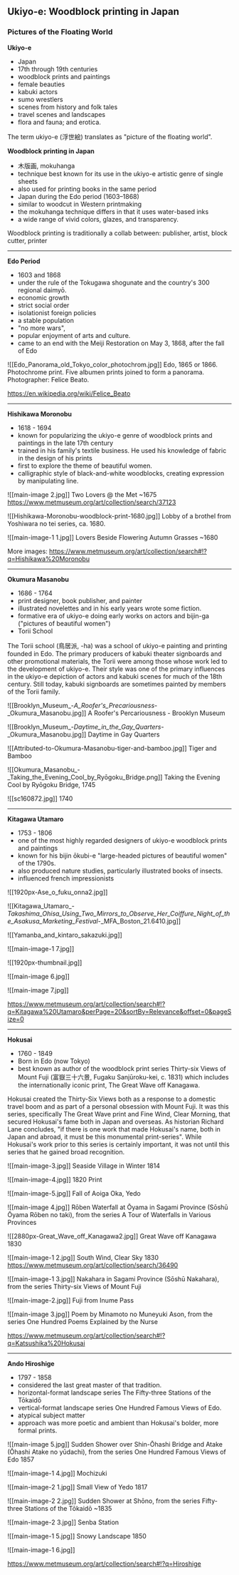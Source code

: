 ## Ukiyo-e: Woodblock printing in Japan

### Pictures of the Floating World

**Ukiyo-e**

- Japan
- 17th through 19th centuries
- woodblock prints and paintings
- female beauties
- kabuki actors
- sumo wrestlers
- scenes from history and folk tales
- travel scenes and landscapes
- flora and fauna; and erotica. 
 
The term ukiyo-e (浮世絵) translates as "picture of the floating world".

**Woodblock printing in Japan** 

- 木版画, mokuhanga
- technique best known for its use in the ukiyo-e artistic genre of single sheets
- also used for printing books in the same period
- Japan during the Edo period (1603–1868)
- similar to woodcut in Western printmaking
- the mokuhanga technique differs in that it uses water-based inks
- a wide range of vivid colors, glazes, and transparency.

Woodblock printing is traditionally a collab between:
publisher, artist, block cutter, printer

<hr>

**Edo Period**

- 1603 and 1868
- under the rule of the Tokugawa shogunate and the country's 300 regional daimyō.
- economic growth
- strict social order
- isolationist foreign policies
- a stable population
- "no more wars",
- popular enjoyment of arts and culture. 
- came to an end with the Meiji Restoration on May 3, 1868, after the fall of Edo

![[Edo_Panorama_old_Tokyo_color_photochrom.jpg]]
Edo, 1865 or 1866. Photochrome print. Five albumen prints joined to form a panorama. Photographer: Felice Beato.

https://en.wikipedia.org/wiki/Felice_Beato

<hr>

**Hishikawa Moronobu**

- 1618 - 1694
- known for popularizing the ukiyo-e genre of woodblock prints and paintings in the late 17th century
- trained in his family's textile business. He used his knowledge of fabric in the design of his prints
- first to explore the theme of beautiful women. 
- calligraphic style of black-and-white woodblocks, creating expression by manipulating line.

![[main-image 2.jpg]]
Two Lovers @ the Met ~1675
https://www.metmuseum.org/art/collection/search/37123

![[Hishikawa-Moronobu-woodblock-print-1680.jpg]]
Lobby of a brothel from Yoshiwara no tei series, ca. 1680.

![[main-image-1 1.jpg]]
Lovers Beside Flowering Autumn Grasses ~1680

More images: 
https://www.metmuseum.org/art/collection/search#!?q=Hishikawa%20Moronobu

<hr>

**Okumura Masanobu**

- 1686 - 1764
- print designer, book publisher, and painter
- illustrated novelettes and in his early years wrote some fiction.
- formative era of ukiyo-e doing early works on actors and bijin-ga ("pictures of beautiful women")
- Torii School

The Torii school (鳥居派, -ha) was a school of ukiyo-e painting and printing founded in Edo. The primary producers of kabuki theater signboards and other promotional materials, the Torii were among those whose work led to the development of ukiyo-e. Their style was one of the primary influences in the ukiyo-e depiction of actors and kabuki scenes for much of the 18th century. Still today, kabuki signboards are sometimes painted by members of the Torii family.

![[Brooklyn_Museum_-_A_Roofer's_Precariousness_-_Okumura_Masanobu.jpg]]
A Roofer's Percariousness - Brooklyn Museum

![[Brooklyn_Museum_-_Daytime_in_the_Gay_Quarters_-_Okumura_Masanobu.jpg]]
Daytime in Gay Quarters

![[Attributed-to-Okumura-Masanobu-tiger-and-bamboo.jpg]]
Tiger and Bamboo

![[Okumura_Masanobu_-_Taking_the_Evening_Cool_by_Ryōgoku_Bridge.png]]
Taking the Evening Cool by Ryōgoku Bridge, 1745

![[sc160872.jpg]]
1740

<hr>

**Kitagawa Utamaro**

- 1753 - 1806
- one of the most highly regarded designers of ukiyo-e woodblock prints and paintings
- known for his bijin ōkubi-e "large-headed pictures of beautiful women" of the 1790s.
- also produced nature studies, particularly illustrated books of insects.
- influenced french impressionists

![[1920px-Ase_o_fuku_onna2.jpg]]

![[Kitagawa_Utamaro_-_Takashima_Ohisa_Using_Two_Mirrors_to_Observe_Her_Coiffure_Night_of_the_Asakusa_Marketing_Festival_-_MFA_Boston_21.6410.jpg]]

![[Yamanba_and_kintaro_sakazuki.jpg]]

![[main-image-1 7.jpg]]

![[1920px-thumbnail.jpg]]

![[main-image 6.jpg]]

![[main-image 7.jpg]]

https://www.metmuseum.org/art/collection/search#!?q=Kitagawa%20Utamaro&perPage=20&sortBy=Relevance&offset=0&pageSize=0

<hr>

**Hokusai**

- 1760 - 1849
- Born in Edo (now Tokyo)
- best known as author of the woodblock print series Thirty-six Views of Mount Fuji (富嶽三十六景, Fugaku Sanjūroku-kei, c. 1831) which includes the internationally iconic print, The Great Wave off Kanagawa.

Hokusai created the Thirty-Six Views both as a response to a domestic travel boom and as part of a personal obsession with Mount Fuji. It was this series, specifically The Great Wave print and Fine Wind, Clear Morning, that secured Hokusai's fame both in Japan and overseas. As historian Richard Lane concludes, "if there is one work that made Hokusai's name, both in Japan and abroad, it must be this monumental print-series". While Hokusai's work prior to this series is certainly important, it was not until this series that he gained broad recognition.

![[main-image-3.jpg]]
Seaside Village in Winter 1814

![[main-image-4.jpg]]
1820 Print

![[main-image-5.jpg]]
Fall of Aoiga Oka, Yedo

![[main-image 4.jpg]]
Rōben Waterfall at Ōyama in Sagami Province (Sōshū Ōyama Rōben no taki), from the series A Tour of Waterfalls in Various Provinces

![[2880px-Great_Wave_off_Kanagawa2.jpg]]
Great Wave off Kanagawa 1830

![[main-image-1 2.jpg]]
South Wind, Clear Sky 1830
https://www.metmuseum.org/art/collection/search/36490

![[main-image-1 3.jpg]]
Nakahara in Sagami Province (Sōshū Nakahara), from the series Thirty-six Views of Mount Fuji 

![[main-image-2.jpg]]
Fuji from Inume Pass

![[main-image 3.jpg]]
Poem by Minamoto no Muneyuki Ason, from the series One Hundred Poems Explained by the Nurse

https://www.metmuseum.org/art/collection/search#!?q=Katsushika%20Hokusai

<hr>

**Ando Hiroshige**

- 1797 - 1858
- considered the last great master of that tradition.
- horizontal-format landscape series The Fifty-three Stations of the Tōkaidō
- vertical-format landscape series One Hundred Famous Views of Edo.
- atypical subject matter
- approach was more poetic and ambient than Hokusai's bolder, more formal prints.

![[main-image 5.jpg]]
Sudden Shower over Shin-Ōhashi Bridge and Atake (Ōhashi Atake no yūdachi), from the series One Hundred Famous Views of Edo 1857

![[main-image-1 4.jpg]]
Mochizuki

![[main-image-2 1.jpg]]
Small View of Yedo 1817

![[main-image-2 2.jpg]]
Sudden Shower at Shōno, from the series Fifty-three Stations of the Tōkaidō ~1835

![[main-image-2 3.jpg]]
Senba Station

![[main-image-1 5.jpg]]
Snowy Landscape 1850

![[main-image-1 6.jpg]]

https://www.metmuseum.org/art/collection/search#!?q=Hiroshige

